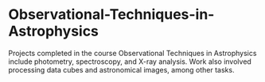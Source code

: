 # Observational-Techniques-in-Astrophysics
Projects completed in the course Observational Techniques in Astrophysics include photometry, spectroscopy, and X-ray analysis. Work also involved processing data cubes and astronomical images, among other tasks.
